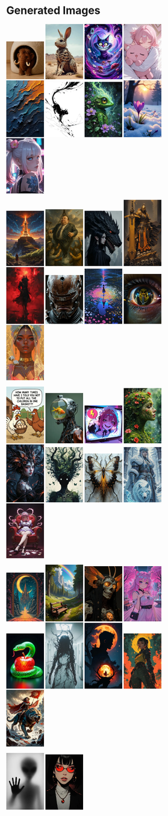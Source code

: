 # Generated Images



<img src="2025_09_16_01_thumb.webp" width="100"/> <img src="2025_09_16_02_thumb.webp" width="100"/> <img src="2025_09_16_03_thumb.webp" width="100"/> <img src="2025_09_16_04_thumb.webp" width="100"/> <img src="2025_09_16_05_thumb.webp" width="100"/> <img src="2025_09_16_06_thumb.webp" width="100"/> <img src="2025_09_16_07_thumb.webp" width="100"/> <img src="2025_09_16_08_thumb.webp" width="100"/> <img src="2025_09_16_09_thumb.webp" width="100"/>

<img src="2025_09_16_10_thumb.webp" width="100"/> <img src="2025_09_16_11_thumb.webp" width="100"/> <img src="2025_09_16_12_thumb.webp" width="100"/> <img src="2025_09_16_13_thumb.webp" width="100"/> <img src="2025_09_16_14_thumb.webp" width="100"/> <img src="2025_09_16_15_thumb.webp" width="100"/> <img src="2025_09_16_16_thumb.webp" width="100"/> <img src="2025_09_16_17_thumb.webp" width="100"/> <img src="2025_09_16_18_thumb.webp" width="100"/>

<img src="2025_09_16_19_thumb.webp" width="100"/> <img src="2025_09_16_20_thumb.webp" width="100"/> <img src="2025_09_16_21_thumb.webp" width="100"/> <img src="2025_09_16_22_thumb.webp" width="100"/> <img src="2025_09_16_23_thumb.webp" width="100"/> <img src="2025_09_16_24_thumb.webp" width="100"/> <img src="2025_09_16_25_thumb.webp" width="100"/> <img src="2025_09_16_26_thumb.webp" width="100"/> <img src="2025_09_16_27_thumb.webp" width="100"/>

<img src="2025_09_16_28_thumb.webp" width="100"/> <img src="2025_09_16_29_thumb.webp" width="100"/> <img src="2025_09_16_30_thumb.webp" width="100"/> <img src="2025_09_16_31_thumb.webp" width="100"/> <img src="2025_09_16_32_thumb.webp" width="100"/> <img src="2025_09_16_33_thumb.webp" width="100"/> <img src="2025_09_16_34_thumb.webp" width="100"/> <img src="2025_09_16_35_thumb.webp" width="100"/> <img src="2025_09_16_36_thumb.webp" width="100"/>

<img src="2025_09_16_37_thumb.webp" width="100"/> <img src="2025_09_16_38_thumb.webp" width="100"/>